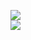 [![](https://img.shields.io/badge/Made%20With-Github%20Spray-lightgrey.svg?style=for-the-badge&logo=github)](https://github.com/Annihil/github-spray#21384)  
[![](https://i.imgur.com/2DrTn0Z.gif)](https://github.com/Annihil/github-spray)